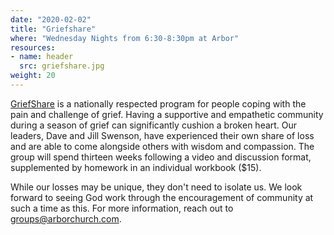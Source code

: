 ```yaml
---
date: "2020-02-02"
title: "Griefshare"
where: "Wednesday Nights from 6:30-8:30pm at Arbor"
resources:
- name: header
  src: griefshare.jpg
weight: 20
---
```



[GriefShare](https://www.griefshare.org/) is a nationally respected program for people coping with the pain and challenge of grief. Having a supportive and empathetic community during a season of grief can significantly cushion a broken heart. Our leaders, Dave and Jill Swenson, have experienced their own share of loss and are able to come alongside others with wisdom and compassion.  The group will spend thirteen weeks following a video and discussion format, supplemented by homework in an individual workbook ($15). 

While our losses may be unique, they don't need to isolate us. We look forward to seeing God work through the encouragement of community at such a time as this. For more information, reach out to <groups@arborchurch.com>.


